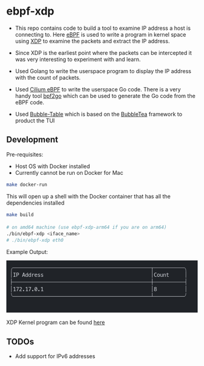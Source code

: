 # ebpf-xdp

* This repo contains code to build a tool to examine IP address a host is connecting to.
Here [eBPF](https://ebpf.io/) is used to write a program in kernel space using [XDP](https://docs.cilium.io/en/stable/concepts/ebpf/intro/) to examine the packets and extract the IP address.

* Since XDP is the earliest point where the packets can be intercepted it was very interesting to experiment with and learn.

* Used Golang to write the userspace program to display the IP address with the count of packets.

* Used [Cilium eBPF](https://github.com/cilium/ebpf) to write the userspace Go code. There is a very handy tool [bpf2go](github.com/cilium/ebpf/cmd/bpf2go) which can be used to generate the Go code from the eBPF code.

* Used [Bubble-Table](https://github.com/Evertras/bubble-table) which is based on the [BubbleTea](https://github.com/charmbracelet/bubbletea) framework to product the TUI

## Development

Pre-requisites:

* Host OS with Docker installed
* Currently cannot be run on Docker for Mac

```bash
make docker-run
```

This will open up a shell with the Docker container that has all the dependencies installed

```bash
make build

# on amd64 machine (use ebpf-xdp-arm64 if you are on arm64)
./bin/ebpf-xdp <iface_name>
# ./bin/ebpf-xdp eth0
```

Example Output:

![Example Output](./example-output.png)

XDP Kernel program can be found [here](./ebpf/xdp.c)

## TODOs

* Add support for IPv6 addresses

